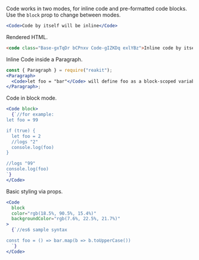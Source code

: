 <!-- Description -->

Code works in two modes, for inline code and pre-formatted code blocks.
Use the `block` prop to change between modes.

<!-- Minimal JSX to showcase component -->

```jsx
<Code>Code by itself will be inline</Code>
```

Rendered HTML.

```html
<code class="Base-gxTqDr bCPnxv Code-gIZKDq exlYBz">Inline code by itself</code>
```

Inline Code inside a Paragraph.

```jsx
const { Paragraph } = require("reakit");
<Paragraph>
  <Code>let foo = "bar"</Code> will define foo as a block-scoped variable.
</Paragraph>;
```

<!-- while(not done) { Prop explanation, examples } -->

Code in block mode.

```jsx
<Code block>
  {`//for example:
let foo = 99

if (true) {
  let foo = 2
  //logs "2"
  console.log(foo)
}

//logs "99"
console.log(foo)
`}
</Code>
```

<!-- Cool styling example -->

Basic styling via props.

```jsx
<Code
  block
  color="rgb(18.5%, 90.5%, 15.4%)"
  backgroundColor="rgb(7.6%, 22.5%, 21.7%)"
>
  {`//es6 sample syntax

const foo = () => bar.map(b => b.toUpperCase())
  `}
</Code>
```
